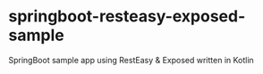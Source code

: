 # springboot-resteasy-exposed-sample
SpringBoot sample app using RestEasy &amp; Exposed written in Kotlin
